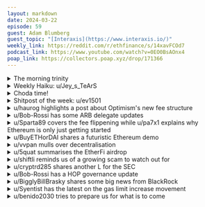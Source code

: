 ```yaml
---
layout: markdown
date: 2024-03-22
episode: 59
guest: Adam Blumberg
guest_topic: "[Interaxis](https://www.interaxis.io/)"
weekly_link: https://reddit.com/r/ethfinance/s/14xavFCOd7
podcast_link: https://www.youtube.com/watch?v=0EO0BsAOnx4
poap_link: https://collectors.poap.xyz/drop/171366
---
```



<details markdown=1>
<summary>The morning trinity</summary>
[View on Reddit →](https://reddit.com/r/ethfinance/comments/1bksave/comment/kw0bgmg/)

[u/FrenktheTank](https://reddit.com/u/FrenktheTank)

> Ethereum

[u/usesbinkvideo](https://reddit.com/u/usesbinkvideo)

> 89,714 hodlers subscribed (+11)

[u/TimbukNine](https://reddit.com/u/TimbukNine)

> $3517

[u/alexiskef](https://reddit.com/u/alexiskef)

> 0.0528

</details>
<details markdown=1>
<summary>Weekly Haiku: u/Jey_s_TeArS</summary>
[View on Reddit →](https://reddit.com/r/ethfinance/comments/1bf7318/comment/kv2duzh/)

*Good code for your peers,*

*Great discussions and some beers,*

*Blockchain pioneers.*

</details>
<details markdown=1>
<summary>Choda time!</summary>
[View on Reddit →](https://reddit.com/r/ethfinance/comments/1bjzmh0/comment/kvwj0we/)

༼ つ ◕_◕ ༽つ ETH TAKE MY ENERGY ༼ つ ◕_◕ ༽つ

</details>
<details markdown=1>
<summary>Shitpost of the week: u/ev1501</summary>
[View on Reddit →](https://reddit.com/r/ethfinance/comments/1bj6k75/daily_general_discussion_march_20_2024/kvr1s7s/)

I wish the ETF passes and gets pushed down all the haters throats like bad medicine.

In May, when SEC nods in grace,<br>
ETH ETF takes its rightful place.<br>
Skeptics scowl, in disbelief they stare,<br>
As Ethereum soars, slicing through despair.

"Impossible!" they cried, their words so cold,<br>
Yet forward moves the future, bold.<br>
Their doubts, like shadows, quickly flee,<br>
As ETH ascends, for all to see.

The haters cope, their voices dim,<br>
Against the tide, their chances slim.<br>
For in this dance of digital fate,<br>
Ethereum's rise, they can't abate.

So let them cope, let them despair,<br>
While Ethereum's light fills the air.<br>
For in the end, it's clear to see,<br>
The SEC's nod sets Ethereum free.

</details>
<details markdown=1>
<summary>u/haurog highlights a post about Optimism's new fee structure</summary>
[View on Reddit →](https://reddit.com/r/ethfinance/comments/1bf7318/daily_general_discussion_march_15_2024/kuyoc9h/)

It might have gone under in yesterdays daily, but u/KnowNoShade  posted a very [interesting link](https://reddit.com/r/ethfinance/comments/1beea63/daily_general_discussion_march_14_2024/kuydcgu/) about the new fee structure on Optimism and why they had such a huge reduction in cost after the Dencun hardfork. Blobs alone could not have reduced the fees by that much. What optimism did in addition was that Optimism started to consider priority fees in their fee calculation. The base fee can be close to 0 and optimism still makes enough money through the priority fee. Optimism does not directly subsidize transactions, but the way they calculate the transactions and set average gas usage for the base fee to increase it essentially means that the actors which pay a high priority fee are indirectly subsidizing the fees for the other users. And apparently there are enough users paying a high priority fee which makes OP chains still profitable. Quite interesting to be honest. According [Ryan Berckmans tweet](https://twitter.com/ryanberckmans/status/1768290443425366273) OP Mainnet and Base still make enough money through priority fees. I am not sure if this is also true for Zora as I would expect not too many people pay a priority fee there, I might be wrong there though. Overall, I think it is quite interesting how Dencun now has kicked off a rollup fee competition. Apparently arbitrum will also [improve their fees soon](https://twitter.com/arbitrum/status/1767956874031444286).

</details>
<details markdown=1>
<summary>u/Bob-Rossi has some ARB delegate updates</summary>
[View on Reddit →](https://reddit.com/r/ethfinance/comments/1bf7318/daily_general_discussion_march_15_2024/kuznmae/)

Few more ARB DAO updates beyond [what I brought up a few days ago](https://reddit.com/r/ethfinance/comments/1bcq1is/comment/kuiy35b/), more personal to what I've been up to if anyone is curious. (As well as open to feedback before I go 'live' with one of these items).

Late to the party, but ARB did release their 2023 Transparency Reporting (<https://docs.arbitrum.foundation/foundation-documents#transparency-reports>). If anyone wants to give it a read there is some good things too look at, although I will note page 11 might be my favorite :). And please note that 100% of the work was done by Questbook, I was just there becase I posted it to Tally / Snapshot. Just having a "LeonardoDeCapriopointsatthetv" moment.

I'll admit this sort of came up in January and then I got busy so it got pushed aside once Feb rolled around, but I'm probably going to start working towards it now that I have the time... I'm going to try to get some of ARB's council election processes standardized. More info here (<https://forum.arbitrum.foundation/t/rfc-create-a-standardized-guideline-for-non-security-council-elections/20915>). Basically, these different councils have elections and the process isn't very standard as different people are running the programs each time. I think that detracts from how effective these elections can be. My thought is that a minimum there is a lot of community support for "Shielded" voting (results hidden until completion). So I'm hoping at least that will get support, as I'm breaking it our into three categories:

  
\- Mandating certain election types be used to avoid common pitfalls with less effective voting methods.

\- Mandating "Shielded" voting, as there are too many ways to game the election if results are public as they go along.

\- Mandating some type of minimum period for applicants to apply for roles to ensure we can get the best possible field possible.

</details>
<details markdown=1>
<summary>u/Sparta89 covers the fee flippening while u/pa7x1 explains why Ethereum is only just getting started</summary>
[View on Reddit →](https://reddit.com/r/ethfinance/comments/1bfzcrp/daily_general_discussion_march_16_2024/kv5ovfc/)

[u/Sparta89](https://reddit.com/u/Sparta89):

Solana fees have spiked and are currently \~4X higher than most L2 fees. The Solana low fee narrative is dying.

Solana average fee (24 hours): \~$0.048

Optimism/Starknet average fee (24 hours): \~$0.01

  
Sources:  

- <https://solanacompass.com/statistics/fees> 
- <https://l2fees.info/>

---

[View on Reddit →](https://reddit.com/r/ethfinance/comments/1bfzcrp/daily_general_discussion_march_16_2024/kv5rcnm/)

[u/pa7x1](https://reddit.com/u/pa7x1):

And with some very rough numbers L2s may scale 3x their use of blobspace without even raising the blob fee. Currently the network is averaging 1 blob per block. So until it reaches 3 or more blobs per block there won't be actual pressure on the blob fee. <https://dune.com/hildobby/blobs>

According to l2beat the L2s did yesterday 133 tps. A factor of x3 will place it around 400 tps. Solana seems to do around 500 tps. <https://realtps.net/>

With this rough numbers Ethereum seems to have beaten in scalability Solana. Can manage same order of magnitude tps but cheaper. But unlike Solana it has an actual roadmap to keep scaling:

- Blobspace can be increased trivially and it will be increased when demand is there.
- With some tweaks to calldata pricing we will likely increase gas space very soon because the current gas limit is very conservative. 
- Blobs have already reduced around 33% the state growth rate. And stateless Ethereum is in the works.
- Full danksharding provides a credible roadmap to scale tps by multiple orders of magnitude.

All that without having to give up on decentralization.

</details>
<details markdown=1>
<summary>u/BuyETHorDAI shares a futuristic Ethereum demo</summary>
[View on Reddit →](https://reddit.com/r/ethfinance/comments/1bfzcrp/daily_general_discussion_march_16_2024/kv5y4n0/)

I saw a presentation at EthDenver that used a mock dapp from the future, showing what the UX would be like if we had the complete roadmap. In this case it was for buying and selling cars and had assumptions baked in like digital identity, smart wallet, etc.. I really like these types of demos and would be cool to see more. This is the video I'm talking about: <https://youtu.be/TrLbTglwzXg>

</details>
<details markdown=1>
<summary>u/vvpan mulls over decentralisation</summary>
[View on Reddit →](https://reddit.com/r/ethfinance/comments/1bgqm1m/daily_general_discussion_march_17_2024/kvbn81r/)

"Decentralization" is a complicated term. In crypto we usually see the system as decentralized based on criteria like "how many nodes have to collude to censor the system" or "how many nodes need to be taken out for the system to fail" or "how difficult it is for a single entity to take over governance". But there is a more traditional meaning for decentralization, a pre-digital one, which defines it not as a large system but many local ones and this is where blockchain has some shortcomings.

I am on this subreddit for the blockchain ideologies that resonate with me (and ma bags, of course). But I would also say that being "all in" is not great. Take Bitcoin maxis. The idea that all the complexity of expression and exchange of value should be scorched and replaced by a single system derived from a single limited resource (which at the onset has every uneven distribution) to me is nothing short of fascist. That idea is despotic and anti-human in the sense that it deprives us (you know, the people who are supposed to be benefitting) from the ability to decide how we want to express human relationships.

Now fans of smart contract chains (say Ethereum) are not Bitcoin maxis at all. Smart contracts are foundation for building any kind of system on top of it. In case of Ethereum experimentation and possibility of human expression (new forms of value, new forms of organization, new forms of interaction) are at the core of the ethos. Yet a blockchain network is still a single system, with one governance, with one limited-supply token, requiring electricity and internet, insecure and with potential middlemen. That said I think what is actually a corollary to Ethereum ethos is  cherishing of the good meat-space things - not everything needs to be onchain, digital has security limitations, organization comes in many forms, non-digital governance is important.

</details>
<details markdown=1>
<summary>u/5quat summarises the EtherFi airdrop</summary>
[View on Reddit →](https://reddit.com/r/ethfinance/comments/1bgqm1m/daily_general_discussion_march_17_2024/kvd7a3f/)

**High level summary**

1. We listened to our community and increased our token allocation by over 10M tokens, representing an additional 1% of total supply
2. For Season 1, in total we're giving away 68M tokens, representing 6.8% of supply
3. The average size of airdrop each user received was 575 tokens, the median was 175 tokens
4. The largest allocation was for approximately 3M tokens, this individual deposited $480M during the Final Countdown campaign
5. Deposits during the Final Countdown campaign resulted in an increase of 7.7M tokens for everyone else!

**Season 1 Token Allocation:** 90% to stakers 6% to partners 4% to Early Adopters (fan NFT Holders and EAP participants) Stakers received a proportional share of the 90% (59M tokens), the distribution was linear but skewed in favor of smaller stakers Bottom 50% of wallets contributed 1.8% of TVL and received 18% of token allocation Top 10% of wallets contributed 88% of TVL, and received 65% of token allocation **Eligibility Rules:** *What were the rules to be eligible?* Anyone who earned more than 1000 points or more from staking 1,000 points was equivalent to staking 1 ETH for 1 day, or staking 0.1 ETH for 10 days Holders of fan NFTs received 430 tokens for each NFT Participating solo-stakers in Operation Solo Staker received 4200 tokens Badge holders and referrers received boosted allocation *Specifically who wasn’t eligible?* Users with less than 1000 points from staking activity, (i.e. if a users points came entirely from badges, they didn’t get an airdrop) Users who didn't not transition out of the EAP

</details>
<details markdown=1>
<summary>u/shiftli reminds us of a growing scam to watch out for</summary>
[View on Reddit →](https://reddit.com/r/ethfinance/comments/1bgqm1m/daily_general_discussion_march_17_2024/kvcgbdp/)

Appears to be wallet running an "address poisoning" scam:

Scammer -> new wallet -> victim

The scammer sends a small amount of eth dust to a newly created wallet, which sends it to the victim. The new wallet W* is created to have the same first and last four characters in the address as an address W the victim transacted with recently.

The idea is that the victim in a future transaction copies the target address from the transaction history and because of the address similarity takes the scammer-controlled wallet W* instead of the legit wallet W.

Good catch!

</details>
<details markdown=1>
<summary>u/cryptrd285 shares another L for the SEC</summary>
[View on Reddit →](https://reddit.com/r/ethfinance/comments/1bhjqu7/daily_general_discussion_march_18_2024/kvhqw4i/)

SEC absolutely got bodied here. It should help with ETH ETF filing, I would think. I am sure SEC doesn't want another embrassment

<https://twitter.com/iampaulgrewal/status/1769835308559032608>

"For the reasons explained below, the court imposes sanctions against the Commission for bad faith conduct in obtaining, maintaining, and defending the TRO, and denies the Commission’s Motion to Dismiss without prejudice to refile in accordance with the District of Utah’s Local Rules.The Commission’s above-discussed conduct constitutes a gross abuse of the power entrusted to it by Congress and substantially undermined the integrity of these proceedings and the judicial process."

</details>
<details markdown=1>
<summary>u/Bob-Rossi has a HOP governance update</summary>
[View on Reddit →](https://reddit.com/r/ethfinance/comments/1bhjqu7/daily_general_discussion_march_18_2024/kvfvj5b/)

A quick HOP governance update. Although honestly it's a pretty light one as ultimately most votes over the last few months have been fairly standard DAO things. To run through a quick list ([https://snapshot.org/#/hop.eth](https://snapshot.org/#/hop.eth)):

* Vote "For" operational items - Community Multisig Refill (3), retroactive pay for moderators and renewal of the delegative incentivization trails
* Vote "For" AMM Incentives to new pairs that came to the HOP DAO to align with incentives provided to other pools
* Vote "For" exploring treasury diversification. It's been sort of a 'everyone agrees, but not much has gone forward' situation but I'm hoping as a broad concept for some diversification. As I don't think DAOs should be expected to have their treasury 100% allocated in their specific token. 
* And Voted "For" creating a new 'head of the DAO' role. The goal being to have someone who helps keep the DAO moving instead of relying specifically on the good will of delegates to take on projects. Such as running the bi-weekly calls, for example. I think this will help with some of the stagnation the DAO has seen of late. 

I'll also share that I've been heading HOP's application for the upcoming 12 week ARB grant program. Me and two other delegates that assisted with this just submitted our [finalized application located here](https://forum.arb.seamonkey.tech//t/hop-protocol-ltipp-application-final/21830). The goal is to subsize bridging fees to Arbitrum, as well as incentivize AMM pools, over those 12 weeks. Decision pending council / DAO vote, but I was really happy how it came out. So I have my fingers crossed.

Which, btw shout out to u/seamonkey82 as you'll notice a link to a certain ARB forum actually works now :)

</details>
<details markdown=1>
<summary>u/BigglyBillBrasky shares some big news from BlackRock</summary>
[View on Reddit →](https://reddit.com/r/ethfinance/comments/1bidash/daily_general_discussion_march_19_2024/kvmo87n/)

Ya'll we're in before BlackRock 🥂

"JUST IN: BlackRock launches digital asset fund and deposits $100 million $USDC on the Ethereum network."

<https://twitter.com/WatcherGuru/status/1770177665099596282>

</details>
<details markdown=1>
<summary>u/Syentist has the latest on the gas limit increase movement</summary>
[View on Reddit →](https://reddit.com/r/ethfinance/comments/1bidash/daily_general_discussion_march_19_2024/kvlyn71/)

[Eric and Mariano starting an awareness campaign](https://twitter.com/econoar/status/1770136717401419859) to increase gas limit from 30 to 40mn. 

Gas limit can be increased in a coordinated and rational manner by validators. It doesn't need a hard fork. 

This is the exact amount that Vitalik suggested [during an AMA last year](https://reddit.com/r/ethereum/s/wtvb9Sa9oD)

> How much gas limit can we safely increase now? and after Verkle?
> 
> Honestly, I think doing a modest gas limit increase even _today_ is reasonable. The gas limit has not been increased for [nearly three years](https://etherscan.io/chart/gaslimit), which is the longest time ever in the protocol's history (that 2x bump in the chart in late 2021 is "fake", in that it reflects the EIP-1559 transition, which increased the "limit" by 2x but only increased actual average usage by [~9%](https://reddit.com/r/ethereum/comments/p4nloh/why_has_the_chain_capacity_increased_by_9_after/)). And so splitting the post-2021 gains from Moore's law 50/50 between increased capacity and increased ease of syncing/verification would imply an increase to around 40M or so.

Long overdue and Godspeed!

</details>
<details markdown=1>
<summary>u/benido2030 tries to prepare us for what is to come</summary>
[View on Reddit →](https://reddit.com/r/ethfinance/comments/1bj6k75/daily_general_discussion_march_20_2024/kvpf5hr/)

If this drop bothers you, I potentially have bad news for you. Well, not really, but if we are really just at the start of a bull run, similar drops at higher USD values might make you sick... So prepare mentally for crazy stuff that will happen. Some random numbers to showcase the things we might be witnessing:

Disclaimer: Everything that follows is based on the assumption that your whole portfolio is in ETH and that we basically went from 4k to 3k (which, at least until now, we didn't, but we also peaked slightly over 4k, so 25% is as good as it gets). You're probably a little diversified, so your port value fluctuates a little differnet. Just pretend it is 100% ETH! 

If you have: 

* 25 ETH = 100k USD a 25% drop like this cut your USD portfolio by 25k in a week
* 50 ETH = 200k USD a 25% drop like this cut your USD portfolio by 50k in a week
* 100 ETH = 400k USD a 25% drop like this cut your USD portfolio by 100k in a week
* 250 ETH = 1M USD a 25% drop like this cut your USD portfolio by 250k in a week

Good news: 1 ETH = 1 ETH, but from my experience from the last cycle it's the USD value that hurts. 

Bad news: If this is just the start of a bull we might 2.5x from 4k to 10k or even 4x to something like 15-16k. This is great, but a 25% drop will hurt even more. With ETH = 10k USD

* 25 ETH = 250k USD a 25% drop like this cut your USD portfolio by 62.5k in a week
* 50 ETH = 500k USD a 25% drop like this cut your USD portfolio by 125k in a week
* 100 ETH = 1M USD a 25% drop like this cut your USD portfolio by 250k in a week
* 250 ETH = 2.5M USD a 25% drop like this cut your USD portfolio by 625k in a week

or with ETH hitting 16kish

* 25 ETH = 400k USD a 25% drop like this cut your USD portfolio by **100k** in a week
* 50 ETH = 800k USD a 25% drop like this cut your USD portfolio by 200k in a week
* 100 ETH = 1.5M USD a 25% drop like this cut your USD portfolio by 375k in a week
* 250 ETH = 4M USD a 25% drop like this cut your USD portfolio by **1M** in a week

Now why am I posting this? I know I can't really prepare you for these scenarios. You probably will have to go through these to really understand what this means. Also let me tell you I have **no** idea how I will feel *if* we hit 10k or 16k and drop 25%. May 2021 (basically down only from 4k to 2k within 2 weeks and even below 2k within 2 months) killed a lot of emotions and changed me long term I think. But if you just joined in the last 2 years, you should try to play through some scenarios and get used to losing a lot (USD) value in a short amount of time. 

And while I am at it... Think about how you would feel if we hit 15k and then the bear hits and we go down 75% :)

</details>
